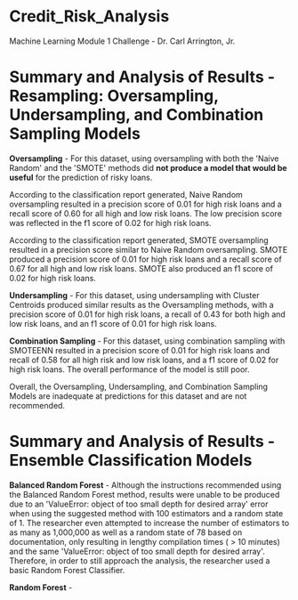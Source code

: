 # Credit_Risk_Analysis
Machine Learning Module 1 Challenge - Dr. Carl Arrington, Jr.

# Summary and Analysis of Results - Resampling: Oversampling, Undersampling, and Combination Sampling Models

**Oversampling** - For this dataset, using oversampling with both the 'Naive Random' and the 'SMOTE' methods did **not produce a model that would be useful** for the prediction of risky loans. 

  According to the classification report generated, Naive Random oversampling resulted in a precision score of 0.01 for high risk loans and a recall score of 0.60 for all high and low risk loans. The low precision score was reflected in the f1 score of 0.02 for high risk loans.

  According to the classification report generated, SMOTE oversampling resulted in a precision score similar to Naive Random oversampling. SMOTE produced a precision score of 0.01 for high risk loans and a recall score of 0.67 for all high and low risk loans. SMOTE also produced an f1 score of 0.02 for high risk loans.

**Undersampling** - For this dataset, using undersampling with Cluster Centroids produced similar results as the Oversampling methods, with a precision score of 0.01 for high risk loans, a recall of 0.43 for both high and low risk loans, and an f1 score of 0.01 for high risk loans.

**Combination Sampling** - For this dataset, using combination sampling with SMOTEENN resulted in a precision score of 0.01 for high risk loans and recall of 0.58 for all high risk and low risk loans, and a f1 score of 0.02 for high risk loans. The overall performance of the model is still poor.

Overall, the Oversampling, Undersampling, and Combination Sampling Models are inadequate at predictions for this dataset and are not recommended. 

# Summary and Analysis of Results - Ensemble Classification Models

**Balanced Random Forest** - Although the instructions recommended using the Balanced Random Forest method, results were unable to be produced due to an 'ValueError: object of too small depth for desired array' error when using the suggested method with 100 estimators and a random state of 1. The researcher even attempted to increase the number of estimators to as many as 1,000,000 as well as a random state of 78 based on documentation, only resulting in lengthy compilation times ( > 10 minutes) and the same 'ValueError: object of too small depth for desired array'. Therefore, in order to still approach the analysis, the researcher used a basic Random Forest Classifier. 

**Random Forest** - 
